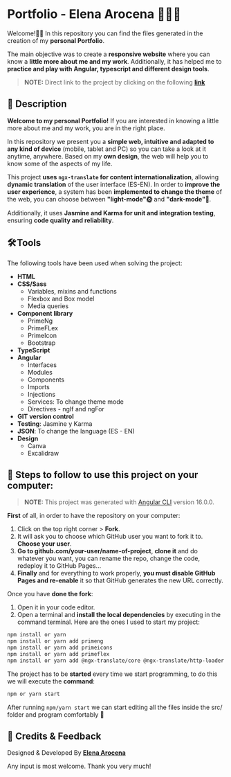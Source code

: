 # Portfolio - Elena Arocena 👩🏻‍💻​

Welcome!👏🏻 In this repository you can find the files generated in the creation of my **personal Portfolio**.

The main objective was to create a **responsive website** where you can know a **little more about me and my work**. Additionally, it has helped me to **practice and play with Angular, typescript and different design tools**.

> **NOTE:** Direct link to the project by clicking on the following **[link](elena-arocena-portfolio.netlify.app/)**

## 📄​ Description 

**Welcome to my personal Portfolio!** If you are interested in knowing a little more about me and my work, you are in the right place.

In this repository we present you a **simple web, intuitive and adapted to any kind of device** (mobile, tablet and PC) so you can take a look at it anytime, anywhere. Based on my **own design**, the web will help you to know some of the aspects of my life. 

This project **uses `ngx-translate` for content internationalization**, allowing **dynamic translation** of the user interface (ES-EN). In order to **improve the user experience**, a system has been **implemented to change the theme** of the web, you can choose between **"light-mode"🌞​** and **"dark-mode"🌚​​**.

Additionally, it uses **Jasmine and Karma for unit and integration testing**, ensuring **code quality and reliability**.

## 🛠️ Tools

The following tools have been used when solving the project:

- **HTML**
- **CSS/Sass**
  - Variables, mixins and functions
  - Flexbox and Box model
  - Media queries
- **Component library**
  - PrimeNg
  - PrimeFLex
  - PrimeIcon
  - Bootstrap
- **TypeScript**
- **Angular**
  - Interfaces
  - Modules
  - Components
  - Imports
  - Injections
  - Services: To change theme mode
  - Directives - ngIf and ngFor
- **GIT version control**
- **Testing**: Jasmine y Karma
- **JSON**: To change the language (ES - EN)
- **Design**
  - Canva
  - Excalidraw

## 💾 Steps to follow to use this project on your computer:

> **NOTE:** This project was generated with [Angular CLI](https://github.com/angular/angular-cli) version 16.0.0.

**First** of all, in order to have the repository on your computer:

1. Click on the top right corner > **Fork**.
2. It will ask you to choose which GitHub user you want to fork it to. **Choose your user**.
3. **Go to github.com/your-user/name-of-project**, **clone it** and do whatever you want, you can rename the repo, change the code, redeploy it to GitHub Pages...
4. **Finally** and for everything to work properly, **you must disable GitHub Pages and re-enable** it so that GitHub generates the new URL correctly.

Once you have **done the fork**:

1. Open it in your code editor.
2. Open a terminal and **install the local dependencies** by executing in the command terminal. Here are the ones I used to start my project:

```bash
npm install or yarn
npm install or yarn add primeng
npm install or yarn add primeicons
npm install or yarn add primeflex
npm install or yarn add @ngx-translate/core @ngx-translate/http-loader 
```

The project has to be **started** every time we start programming, to do this we will execute the **command**:

```bash
npm or yarn start
```

After running `npm/yarn start` we can start editing all the files inside the src/ folder and program comfortably 💫

## 🌻​ Credits & Feedback

Designed & Developed By **[Elena Arocena](https://github.com/marocena26)**

Any input is most welcome. Thank you very much!
